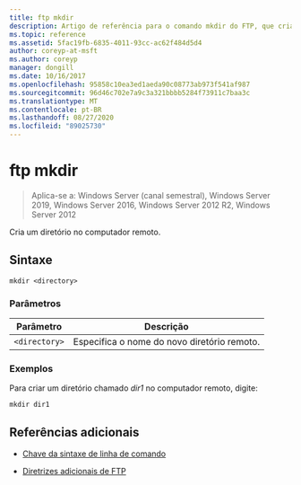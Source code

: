 ```yaml
---
title: ftp mkdir
description: Artigo de referência para o comando mkdir do FTP, que cria um diretório no computador remoto.
ms.topic: reference
ms.assetid: 5fac19fb-6835-4011-93cc-ac62f484d5d4
author: coreyp-at-msft
ms.author: coreyp
manager: dongill
ms.date: 10/16/2017
ms.openlocfilehash: 95858c10ea3ed1aeda90c08773ab973f541af987
ms.sourcegitcommit: 96d46c702e7a9c3a321bbbb5284f73911c7baa3c
ms.translationtype: MT
ms.contentlocale: pt-BR
ms.lasthandoff: 08/27/2020
ms.locfileid: "89025730"
---
```

# <a name="ftp-mkdir"></a>ftp mkdir

> Aplica-se a: Windows Server (canal semestral), Windows Server 2019, Windows Server 2016, Windows Server 2012 R2, Windows Server 2012

Cria um diretório no computador remoto.

## <a name="syntax"></a>Sintaxe

```
mkdir <directory>
```

### <a name="parameters"></a>Parâmetros

| Parâmetro | Descrição |
| --------- | ----------- |
| `<directory>` | Especifica o nome do novo diretório remoto. |

### <a name="examples"></a>Exemplos

Para criar um diretório chamado *dir1* no computador remoto, digite:

```
mkdir dir1
```

## <a name="additional-references"></a>Referências adicionais

- [Chave da sintaxe de linha de comando](command-line-syntax-key.md)

- [Diretrizes adicionais de FTP](/previous-versions/orphan-topics/ws.10/cc756013(v=ws.10))

